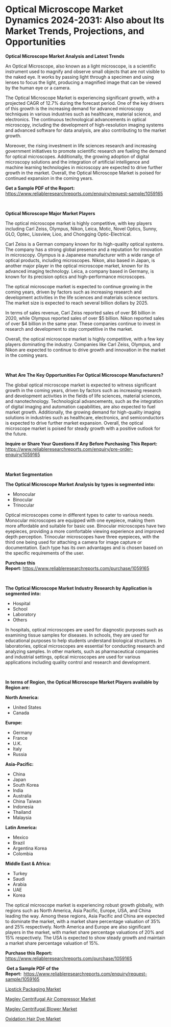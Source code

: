 <p><h1>Optical Microscope Market Dynamics 2024-2031: Also about Its Market Trends, Projections, and Opportunities</h1></p><p><strong>Optical Microscope Market Analysis and Latest Trends</strong></p>
<p><p>An Optical Microscope, also known as a light microscope, is a scientific instrument used to magnify and observe small objects that are not visible to the naked eye. It works by passing light through a specimen and using lenses to focus the light, producing a magnified image that can be viewed by the human eye or a camera.</p><p>The Optical Microscope Market is experiencing significant growth, with a projected CAGR of 12.7% during the forecast period. One of the key drivers of this growth is the increasing demand for advanced microscopy techniques in various industries such as healthcare, material science, and electronics. The continuous technological advancements in optical microscopy, including the development of high-resolution imaging systems and advanced software for data analysis, are also contributing to the market growth.</p><p>Moreover, the rising investment in life sciences research and increasing government initiatives to promote scientific research are fueling the demand for optical microscopes. Additionally, the growing adoption of digital microscopy solutions and the integration of artificial intelligence and machine learning technologies in microscopy are expected to drive further growth in the market. Overall, the Optical Microscope Market is poised for continued expansion in the coming years.</p></p>
<p><strong>Get a Sample PDF of the Report:&nbsp;</strong> <a href="https://www.reliableresearchreports.com/enquiry/request-sample/1059165">https://www.reliableresearchreports.com/enquiry/request-sample/1059165</a></p>
<p>&nbsp;</p>
<p><strong>Optical Microscope Major Market Players</strong></p>
<p><p>The optical microscope market is highly competitive, with key players including Carl Zeiss, Olympus, Nikon, Leica, Motic, Novel Optics, Sunny, GLO, Optec, Lissview, Lioo, and Chongqing Optic-Electrical. </p><p>Carl Zeiss is a German company known for its high-quality optical systems. The company has a strong global presence and a reputation for innovation in microscopy. Olympus is a Japanese manufacturer with a wide range of optical products, including microscopes. Nikon, also based in Japan, is another major player in the optical microscope market, known for its advanced imaging technology. Leica, a company based in Germany, is known for its precision optics and high-performance microscopes.</p><p>The optical microscope market is expected to continue growing in the coming years, driven by factors such as increasing research and development activities in the life sciences and materials science sectors. The market size is expected to reach several billion dollars by 2025.</p><p>In terms of sales revenue, Carl Zeiss reported sales of over $6 billion in 2020, while Olympus reported sales of over $5 billion. Nikon reported sales of over $4 billion in the same year. These companies continue to invest in research and development to stay competitive in the market.</p><p>Overall, the optical microscope market is highly competitive, with a few key players dominating the industry. Companies like Carl Zeiss, Olympus, and Nikon are expected to continue to drive growth and innovation in the market in the coming years.</p></p>
<p>&nbsp;</p>
<p><strong>What Are The Key Opportunities For Optical Microscope Manufacturers?</strong></p>
<p><p>The global optical microscope market is expected to witness significant growth in the coming years, driven by factors such as increasing research and development activities in the fields of life sciences, material sciences, and nanotechnology. Technological advancements, such as the integration of digital imaging and automation capabilities, are also expected to fuel market growth. Additionally, the growing demand for high-quality imaging solutions in industries such as healthcare, electronics, and semiconductors is expected to drive further market expansion. Overall, the optical microscope market is poised for steady growth with a positive outlook for the future.</p></p>
<p><strong>Inquire or Share Your Questions If Any Before Purchasing This Report:</strong> <a href="https://www.reliableresearchreports.com/enquiry/pre-order-enquiry/1059165">https://www.reliableresearchreports.com/enquiry/pre-order-enquiry/1059165</a></p>
<p>&nbsp;</p>
<p><strong>Market Segmentation</strong></p>
<p><strong>The Optical Microscope Market Analysis by types is segmented into:</strong></p>
<p><ul><li>Monocular</li><li>Binocular</li><li>Trinocular</li></ul></p>
<p><p>Optical microscopes come in different types to cater to various needs. Monocular microscopes are equipped with one eyepiece, making them more affordable and suitable for basic use. Binocular microscopes have two eyepieces, providing a more comfortable viewing experience and improved depth perception. Trinocular microscopes have three eyepieces, with the third one being used for attaching a camera for image capture or documentation. Each type has its own advantages and is chosen based on the specific requirements of the user.</p></p>
<p><strong>Purchase this Report:&nbsp;</strong><a href="https://www.reliableresearchreports.com/purchase/1059165">https://www.reliableresearchreports.com/purchase/1059165</a></p>
<p>&nbsp;</p>
<p><strong>The Optical Microscope Market Industry Research by Application is segmented into:</strong></p>
<p><ul><li>Hospital</li><li>School</li><li>Laboratory</li><li>Others</li></ul></p>
<p><p>In hospitals, optical microscopes are used for diagnostic purposes such as examining tissue samples for diseases. In schools, they are used for educational purposes to help students understand biological structures. In laboratories, optical microscopes are essential for conducting research and analyzing samples. In other markets, such as pharmaceutical companies and industrial settings, optical microscopes are used for various applications including quality control and research and development.</p></p>
<p>&nbsp;</p>
<p><strong>In terms of Region, the Optical Microscope Market Players available by Region are:</strong></p>
<p>
    <p> <strong> North America: </strong>
        <ul>
            <li>United States</li>
            <li>Canada</li>
        </ul>
        </p> 
    <p> <strong> Europe: </strong>
        <ul>
            <li>Germany</li>
            <li>France</li>
            <li>U.K.</li>
            <li>Italy</li>
            <li>Russia</li>
        </ul>
        </p> 
    <p> <strong> Asia-Pacific: </strong>
        <ul>
            <li>China</li>
            <li>Japan</li>
            <li>South Korea</li>
            <li>India</li>
            <li>Australia</li>
            <li>China Taiwan</li>
            <li>Indonesia</li>
            <li>Thailand</li>
            <li>Malaysia</li>
        </ul>
        </p> 
    <p> <strong> Latin America: </strong>
        <ul>
            <li>Mexico</li>
            <li>Brazil</li>
            <li>Argentina Korea</li>
            <li>Colombia</li>
        </ul>
        </p> 
    <p> <strong> Middle East & Africa: </strong>
        <ul>
            <li>Turkey</li>
            <li>Saudi</li>
            <li>Arabia</li>
            <li>UAE</li>
            <li>Korea</li>
        </ul>
    </p>
    </p>
<p><p>The optical microscope market is experiencing robust growth globally, with regions such as North America, Asia Pacific, Europe, USA, and China leading the way. Among these regions, Asia Pacific and China are expected to dominate the market, with a market share percentage valuation of 35% and 25% respectively. North America and Europe are also significant players in the market, with market share percentage valuations of 20% and 15% respectively. The USA is expected to show steady growth and maintain a market share percentage valuation of 15%.</p></p>
<p><strong>Purchase this Report: </strong><a href="https://www.reliableresearchreports.com/purchase/1059165">https://www.reliableresearchreports.com/purchase/1059165</a></p>
<p>&nbsp;<strong>Get a Sample PDF of the Report:&nbsp;&nbsp;</strong><a href="https://www.reliableresearchreports.com/enquiry/request-sample/1059165">https://www.reliableresearchreports.com/enquiry/request-sample/1059165</a></p>
<p><strong></strong></p>
<p><p><a href="https://github.com/jhcraigie/Market-Research-Report-List-2/blob/main/lipstick-packaging-market.md">Lipstick Packaging Market</a></p><p><a href="https://issuu.com/reportprime-2/docs/maglev-centrifugal-air-compressor-market-size-2030">Maglev Centrifugal Air Compressor Market</a></p><p><a href="https://issuu.com/reportprime-2/docs/maglev-centrifugal-blower-market-size-2030.pptx">Maglev Centrifugal Blower Market</a></p><p><a href="https://github.com/PeterParrish5/Market-Research-Report-List-4/blob/main/oxidation-hair-dye-market.md">Oxidation Hair Dye Market</a></p></p>